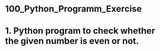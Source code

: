 # 100_Python_Programm_Exercise
# 1. Python program to check whether the given number is even or not.
